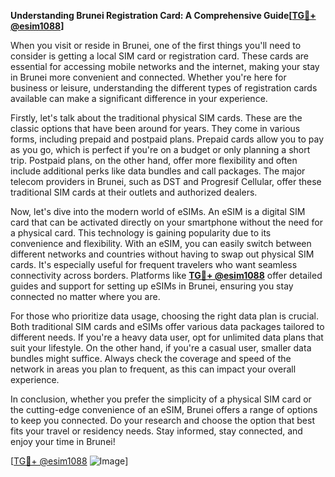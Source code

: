 **Understanding Brunei Registration Card: A Comprehensive Guide[[TG💪+ @esim1088](https://t.me/s/esim1088)]**

When you visit or reside in Brunei, one of the first things you'll need to consider is getting a local SIM card or registration card. These cards are essential for accessing mobile networks and the internet, making your stay in Brunei more convenient and connected. Whether you're here for business or leisure, understanding the different types of registration cards available can make a significant difference in your experience.

Firstly, let's talk about the traditional physical SIM cards. These are the classic options that have been around for years. They come in various forms, including prepaid and postpaid plans. Prepaid cards allow you to pay as you go, which is perfect if you're on a budget or only planning a short trip. Postpaid plans, on the other hand, offer more flexibility and often include additional perks like data bundles and call packages. The major telecom providers in Brunei, such as DST and Progresif Cellular, offer these traditional SIM cards at their outlets and authorized dealers.

Now, let's dive into the modern world of eSIMs. An eSIM is a digital SIM card that can be activated directly on your smartphone without the need for a physical card. This technology is gaining popularity due to its convenience and flexibility. With an eSIM, you can easily switch between different networks and countries without having to swap out physical SIM cards. It's especially useful for frequent travelers who want seamless connectivity across borders. Platforms like **[TG💪+ @esim1088](https://t.me/s/esim1088)** offer detailed guides and support for setting up eSIMs in Brunei, ensuring you stay connected no matter where you are.

For those who prioritize data usage, choosing the right data plan is crucial. Both traditional SIM cards and eSIMs offer various data packages tailored to different needs. If you're a heavy data user, opt for unlimited data plans that suit your lifestyle. On the other hand, if you're a casual user, smaller data bundles might suffice. Always check the coverage and speed of the network in areas you plan to frequent, as this can impact your overall experience.

In conclusion, whether you prefer the simplicity of a physical SIM card or the cutting-edge convenience of an eSIM, Brunei offers a range of options to keep you connected. Do your research and choose the option that best fits your travel or residency needs. Stay informed, stay connected, and enjoy your time in Brunei! 

[[TG💪+ @esim1088](https://t.me/s/esim1088) ![Image](https://i.postimg.cc/Y0z9fWf4/image.png)]